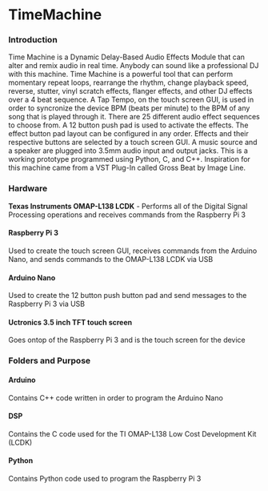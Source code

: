 # TimeMachine

### Introduction

Time Machine is a Dynamic Delay-Based Audio Effects Module that can alter and remix audio in real time. Anybody can sound like a professional DJ with this machine. Time Machine is a powerful tool that can perform momentary repeat loops, rearrange the rhythm, change playback speed, reverse, stutter, vinyl scratch effects, flanger effects, and other DJ effects over a 4 beat sequence. A Tap Tempo, on the touch screen GUI, is used in order to syncronize the device BPM (beats per minute) to the BPM of any song that is played through it. There are 25 different audio effect sequences to choose from. A 12 button push pad is used to activate the effects. The effect button pad layout can be configured in any order. Effects and their respective buttons are selected by a touch screen GUI. A music source and a speaker are plugged into 3.5mm audio input and output jacks. This is a working prototype programmed using Python, C, and C++. Inspiration for this machine came from a VST Plug-In called Gross Beat by Image Line. 

### Hardware

**Texas Instruments OMAP-L138 LCDK** - Performs all of the Digital Signal Processing operations and receives commands from the Raspberry Pi 3
#### Raspberry Pi 3 
Used to create the touch screen GUI, receives commands from the Arduino Nano, and sends commands to the OMAP-L138 LCDK via USB 
#### Arduino Nano 
Used to create the 12 button push button pad and send messages to the Raspberry Pi 3 via USB
#### Uctronics 3.5 inch TFT touch screen 
Goes ontop of the Raspberry Pi 3 and is the touch screen for the device

### Folders and Purpose

#### Arduino
Contains C++ code written in order to program the Arduino Nano

#### DSP
Contains the C code used for the TI OMAP-L138 Low Cost Development Kit (LCDK)

#### Python
Contains Python code used to program the Raspberry Pi 3

